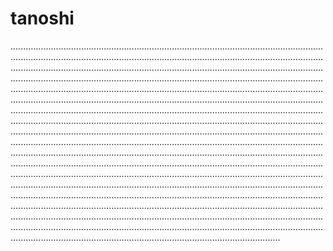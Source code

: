 # tanoshi

...................................................................................................................................................................................................................................................................................................................................................................................................................................................................................................................................................................................................................................................................................................................................................................................................................................................................................................................................................................................................................................................................................................................................................................................................................................................................................................................................................................................................................................................................................................................................................................................................................................................................................................................................................................................................................................................................................................................................................................................................................................................................................................................................................................................................................................................................................................................................................................................................................................